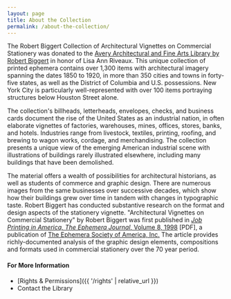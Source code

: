 ```yaml
---
layout: page
title: About the Collection
permalink: /about-the-collection/
---
```


The Robert Biggert Collection of Architectural Vignettes on Commercial Stationery was donated to the [Avery Architectural and Fine Arts Library by Robert Biggert](http://library.columbia.edu/locations/avery.html) in honor of Lisa Ann Riveaux. This unique collection of printed ephemera contains over 1,300 items with architectural imagery spanning the dates 1850 to 1920, in more than 350 cities and towns in forty-five states, as well as the District of Columbia and U.S. possessions. New York City is particularly well-represented with over 100 items portraying structures below Houston Street alone.

The collection's billheads, letterheads, envelopes, checks, and business cards document the rise of the United States as an industrial nation, in often elaborate vignettes of factories, warehouses, mines, offices, stores, banks, and hotels. Industries range from livestock, textiles, printing, roofing, and brewing to wagon works, cordage, and merchandising. The collection presents a unique view of the emerging American industrial scene with illustrations of buildings rarely illustrated elsewhere, including many buildings that have been demolished.

The material offers a wealth of possibilities for architectural historians, as well as students of commerce and graphic design. There are numerous images from the same businesses over successive decades, which show how their buildings grew over time in tandem with changes in typographic taste. Robert Biggert has conducted substantive research on the format and design aspects of the stationery vignette. "Architectural Vignettes on Commercial Stationery" by Robert Biggert was first published in [*Job Printing in America, The Ephemera Journal*, Volume 8, 1998](https://biggert.cul.columbia.edu/files/vignette_article.pdf) [PDF], a publication of [The Ephemera Society of America, Inc.](http://www.ephemerasociety.org/) The article provides richly-documented analysis of the graphic design elements, compositions and formats used in commercial stationery over the 70 year period.

#### For More Information

- [Rights & Permissions]({{ '/rights' | relative_url }})
- Contact the Library
